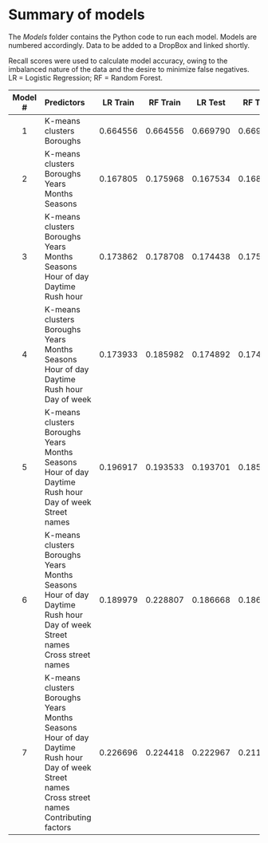 # Summary of models

The _Models_ folder contains the Python code to run each model. Models are numbered accordingly. Data to be added to a DropBox and linked shortly.

Recall scores were used to calculate model accuracy, owing to the imbalanced nature of the data and the desire to minimize false negatives. LR = Logistic Regression; RF = Random Forest.

| Model # | Predictors | LR Train | RF Train | LR Test | RF Test |
| :---: | :--- | :---: | :---: | :---: | :---: |
| 1 | K-means clusters <br/> Boroughs | 0.664556 | 0.664556 | 0.669790 | 0.669790 |
| 2 | K-means clusters <br/> Boroughs <br/> Years <br/> Months <br/> Seasons | 0.167805 | 0.175968 | 0.167534 | 0.168375 |
| 3 | K-means clusters <br/> Boroughs <br/> Years <br/> Months <br/> Seasons <br/> Hour of day <br/> Daytime <br/> Rush hour | 0.173862 | 0.178708 | 0.174438 | 0.175753 | 
| 4 | K-means clusters <br/> Boroughs <br/> Years <br/> Months <br/> Seasons <br/> Hour of day <br/> Daytime <br/> Rush hour <br/> Day of week | 0.173933 |0.185982 | 0.174892 | 0.174815 |
| 5 | K-means clusters <br/> Boroughs <br/> Years <br/> Months <br/> Seasons <br/> Hour of day <br/> Daytime <br/> Rush hour <br/> Day of week <br/> Street names | 0.196917 | 0.193533 | 0.193701 | 0.185183 |
| 6 | K-means clusters <br/> Boroughs <br/> Years <br/> Months <br/> Seasons <br/> Hour of day <br/> Daytime <br/> Rush hour <br/> Day of week <br/> Street names <br/> Cross street names | 0.189979 | 0.228807 | 0.186668 | 0.186783 | 
| 7 | K-means clusters <br/> Boroughs <br/> Years <br/> Months <br/> Seasons <br/> Hour of day <br/> Daytime <br/> Rush hour <br/> Day of week <br/> Street names <br/> Cross street names <br/> Contributing factors | 0.226696 | 0.224418 | 0.222967 | 0.211143 |
